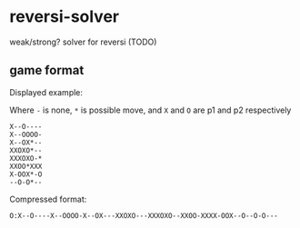 # reversi-solver

weak/strong? solver for reversi (TODO)

## game format

Displayed example:

Where `-` is none, `*` is possible move, and `X` and `O` are p1 and p2 respectively

```
X--O----
X--OOOO-
X--OX*--
XXOXO*--
XXXOXO-*
XXOO*XXX
X-OOX*-O
--O-O*--
```

Compressed format:

```
O:X--O----X--OOOO-X--OX---XXOXO---XXXOXO--XXOO-XXXX-OOX--O--O-O---
```
